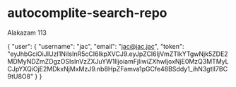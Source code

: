 # autocomplite-search-repo

Alakazam 113

{
    "user": {
        "username": "jac",
        "email": "jac@jac.jac",
        "token": "eyJhbGciOiJIUzI1NiIsInR5cCI6IkpXVCJ9.eyJpZCI6IjVmZTlkYTgwNjk5ZDE2MDMyNDZmZDgzOSIsInVzZXJuYW1lIjoiamFjIiwiZXhwIjoxNjE0MzQ3MTMyLCJpYXQiOjE2MDkxNjMxMzJ9.nb8HpZFamva1pGCfe48BSddy1_ihN3gtlI7BC9tU8O8"
    }
}

